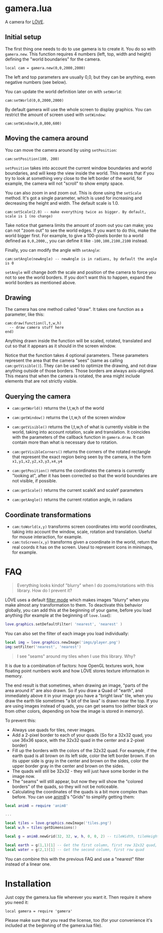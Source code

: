 gamera.lua
==========

A camera for [LÖVE](http://love2d.org).

Initial setup
-------------

The first thing one needs to do to use gamera is to create it. You do so with `gamera.new`. This function requires 4 numbers (left, top, width and height) defining the "world boundaries" for the camera.

    local cam = gamera.new(0,0,2000,2000)

The left and top parameters are usually 0,0, but they can be anything, even negative numbers (see below).

You can update the world definition later on with `setWorld`:

    cam:setWorld(0,0,2000,2000)

By default gamera will use the whole screen to display graphics. You can restrict the amount of screen used with `setWindow`:

    cam:setWindow(0,0,800,600)

Moving the camera around
------------------------

You can move the camera around by using `setPosition`:

    cam:setPosition(100, 200)

`setPosition` takes into account the current window boundaries and world boundaries, and will keep the view inside the world. This means that if you try to look at something very close to the left border of the world, for example, the camera will not "scroll" to show empty space.

You can also zoom in and zoom out. This is done using the `setScale` method. It's got a single parameter, which is used for increasing and decreasing the height and width. The default scale is 1.0.

    cam:setScale(2.0) -- make everything twice as bigger. By default, scale is 1 (no change)

Take notice that gamera limits the amount of zoom out you can make; you can not "zoom out" to see the world edges. If you want to do this, make the world bigger first. For example, to give a 100-pixels border to a world defined as `0,0,2000,`, you can define it like `-100,100,2100,2100` instead.

Finally, you can modify the angle with `setAngle`:

    cam:setAngle(newAngle) -- newAngle is in radians, by default the angle is 0

`setAngle` will change *both* the scale and position of the camera to force you not to see the world borders. If you don't want this to happen, expand the world borders as mentioned above.

Drawing
-------

The camera has one method called "draw". It takes one function as a parameter, like this:

    cam:draw(function(l,t,w,h)
      -- draw camera stuff here
    end)

Anything drawn inside the function will be scaled, rotated, translated and cut so that it appears as it should in the screen window.

Notice that the function takes 4 optional parameters. These parameters represent the area that the camera "sees" (same as calling `cam:getVisible()`). They can be used to optimize the drawing, and not draw anything outside of those borders. Those borders are always axis-aligned. This means that when the camera is rotated, the area might include elements that are not strictly visible.


Querying the camera
-------------------

* `cam:getWorld()` returns the l,t,w,h of the world
* `cam:getWindow()` returns the l,t,w,h of the screen window
* `cam:getVisible()` returns the l,t,w,h of what is currently visible in the world, taking into account rotation, scale and translation. It coincides with the parameters of the callback function in `gamera.draw`. It can contain more than what is necessary due to rotation.
* `cam:getVisibleCorners()` returns the corners of the rotated rectangle that represent the exact region being seen by the camera, in the form `x1,y1,x2,y2,x3,y3,x4,y4`

* `cam:getPosition()` returns the coordinates the camera is currently "looking at", after it has been corrected so that the world boundaries are not visible, if possible.
* `cam:getScale()` returns the current scaleX and scaleY parameters
* `cam:getAngle()` returns the current rotation angle, in radians

Coordinate transformations
--------------------------

* `cam:toWorld(x,y)` transforms screen coordinates into world coordinates, taking into account the window, scale, rotation and translation. Useful for mouse interaction, for example.
* `cam:toScreen(x,y)` transforms given a coordinate in the world, return the real coords it has on the screen. Useul to represent icons in minimaps, for example.

FAQ
===

> Everything looks kindof "blurry" when I do zooms/rotations with this library. How do I prevent it?

LÖVE uses a default [filter mode](https://love2d.org/wiki/FilterMode) which makes images "blurry" when you make almost any transformation to them. To deactivate this behavior globally, you can add this at the beginning of your game, before you load anything (for example at the beginning of `love.load`):

``` lua
love.graphics.setDefaultFilter( 'nearest', 'nearest' )
```

You can also set the filter of each image you load individually:

``` lua
local img = love.graphics.newImage('imgs/player.png')
img:setFilter('nearest', 'nearest')
```

> I see "seams" around my tiles when I use this library. Why?

It is due to a combination of factors: how OpenGL textures work, how floating point numbers work and how LÖVE stores texture information in memory.

The end result is that sometimes, when drawing an image, "parts of the area around it" are also drawn. So if you draw a Quad of "earth", and immediately above it in your image you have a "bright lava" tile, when you draw the earth tile sometimes "a bit of the lava" is drawn near the top. If you are using images instead of quads, you can get seams too (either black or from other colors, depending on how the image is stored in memory).

To prevent this:

* Always use quads for tiles, never images.
* Add a 2-pixel border to each of your quads (So for a 32x32 quad, you use 36x36 space, with the 32x32 quad in the center and a 2-pixel border)
* Fill up the borders with the colors of the 32x32 quad. For example, if the earth quad is all brown on its left side, color the left border brown. If on its upper side is gray in the center and brown on the sides, color the upper border gray in the center and brown on the sides.
* The quads will still be 32x32 - they will just have some border in the image now.
* The "seams" will still appear, but now they will show the "colored borders" of the quads, so they will not be noticeable.
* Calculating the coordinates of the quads is a bit more complex than before. You can use [anim8](https://github.com/kikito/anim8)'s "Grids" to simplify getting them:

```lua
local anim8 = require 'anim8'

...

local tiles = love.graphics.newImage('tiles.png')
local w,h = tiles:getDimensions()

local g = anim8.newGrid(32, 32, w, h, 0, 0, 2) -- tileWidth, tileHeight, imageW, imageH, left, top, border

local earth = g(1,1)[1] -- Get the first column, first row 32x32 quad, including border
local water = g(2,1)[1] -- Get the second column, first row quad
```

You can combine this with the previous FAQ and use a "nearest" filter instead of a linear one.

Installation
============

Just copy the gamera.lua file wherever you want it. Then require it where you need it:

    local gamera = require 'gamera'

Please make sure that you read the license, too (for your convenience it's included at the beginning of the gamera.lua file).

